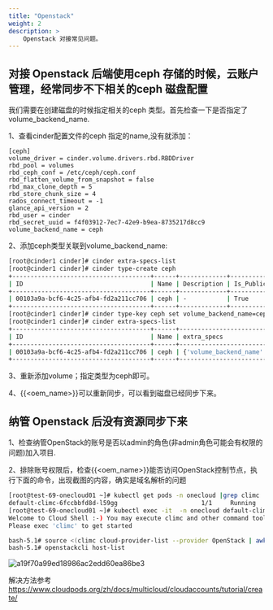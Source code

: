 ```yaml
---
title: "Openstack"
weight: 2
description: >
    Openstack 对接常见问题。
---
```


## 对接 Openstack 后端使用ceph 存储的时候，云账户管理，经常同步不下相关的ceph 磁盘配置

我们需要在创建磁盘的时候指定相关的ceph 类型。首先检查一下是否指定了volume_backend_name.

1、查看cinder配置文件的ceph 指定的name,没有就添加：

```
[ceph]
volume_driver = cinder.volume.drivers.rbd.RBDDriver
rbd_pool = volumes
rbd_ceph_conf = /etc/ceph/ceph.conf
rbd_flatten_volume_from_snapshot = false
rbd_max_clone_depth = 5
rbd_store_chunk_size = 4
rados_connect_timeout = -1
glance_api_version = 2
rbd_user = cinder
rbd_secret_uuid = f4f03912-7ec7-42e9-b9ea-8735217d8cc9
volume_backend_name = ceph
```

2、添加ceph类型关联到volume_backend_name:

```bash
[root@cinder1 cinder]# cinder extra-specs-list
[root@cinder1 cinder]# cinder type-create ceph
+--------------------------------------+------+-------------+-----------+
| ID                                   | Name | Description | Is_Public |
+--------------------------------------+------+-------------+-----------+
| 00103a9a-bcf6-4c25-afb4-fd2a211cc706 | ceph | -           | True      |
+--------------------------------------+------+-------------+-----------+
[root@cinder1 cinder]# cinder type-key ceph set volume_backend_name=ceph
[root@cinder1 cinder]# cinder extra-specs-list
+--------------------------------------+------+---------------------------------+
| ID                                   | Name | extra_specs                     |
+--------------------------------------+------+---------------------------------+
| 00103a9a-bcf6-4c25-afb4-fd2a211cc706 | ceph | {'volume_backend_name': 'ceph'} |
+--------------------------------------+------+---------------------------------+
```

3、重新添加volume；指定类型为ceph即可。

4、{{<oem_name>}}可以重新同步，可以看到磁盘已经同步下来。


## 纳管 Openstack 后没有资源同步下来

1、检查纳管OpenStack的账号是否以admin的角色(非admin角色可能会有权限的问题)加入项目.

2、排除账号权限后，检查{{<oem_name>}}能否访问OpenStack控制节点，执行下面的命令，出现截图的内容，确实是域名解析的问题
```bash
[root@test-69-onecloud01 ~]# kubectl get pods -n onecloud |grep climc
default-climc-6fccbbfd8d-l59gg                       1/1     Running            0          4d13h
[root@test-69-onecloud01 ~]# kubectl exec -it  -n onecloud default-climc-6fccbbfd8d-l59gg bash
Welcome to Cloud Shell :-) You may execute climc and other command tools in this shell.
Please exec 'climc' to get started

bash-5.1# source <(climc cloud-provider-list --provider OpenStack | awk 'NR==4 {print $2}' | xargs climc cloud-provider-clirc)
bash-5.1# openstackcli host-list
```
![a19f70a99ed18986ac2edd60ea86be3](https://user-images.githubusercontent.com/32036395/157816747-cb7466dd-679e-4e89-bacc-c58446950bfa.png)

解决方法参考 https://www.cloudpods.org/zh/docs/multicloud/cloudaccounts/tutorial/create/

